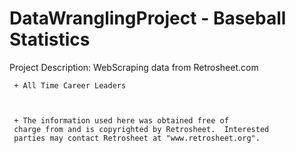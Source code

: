 # DataWranglingProject - Baseball Statistics

Project Description: 
     WebScraping data from Retrosheet.com
     
     + All Time Career Leaders
     
     

     + The information used here was obtained free of
     charge from and is copyrighted by Retrosheet.  Interested
     parties may contact Retrosheet at "www.retrosheet.org".
